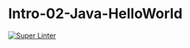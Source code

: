 # Intro-02-Java-HelloWorld

[![Super Linter](https://github.com/ICS4U-Programming-Keiden-B/Intro-02-Java-HelloWorld/actions/workflows/main.yml/badge.svg)](https://github.com/ICS4U-Programming-Keiden-B/Intro-02-Java-HelloWorld/actions/workflows/main.yml)
